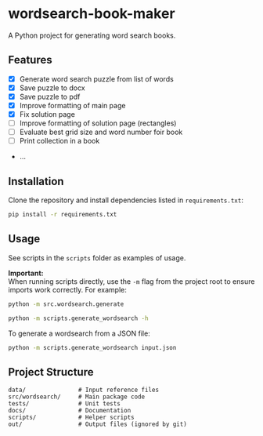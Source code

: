 # wordsearch-book-maker

A Python project for generating word search books.

## Features

- [x] Generate word search puzzle from list of words
- [x] Save puzzle to docx
- [x] Save puzzle to pdf
- [x] Improve formatting of main page
- [x] Fix solution page
- [ ] Improve formatting of solution page (rectangles)
- [ ] Evaluate best grid size and word number foir book
- [ ] Print collection in a book
- ...

## Installation

Clone the repository and install dependencies listed in `requirements.txt`:

```bash
pip install -r requirements.txt
```

## Usage

See scripts in the `scripts` folder as examples of usage.

**Important:**  
When running scripts directly, use the `-m` flag from the project root to ensure imports work correctly. For example:

```bash
python -m src.wordsearch.generate
```

```bash
python -m scripts.generate_wordsearch -h
```

To generate a wordsearch from a JSON file:

```bash
python -m scripts.generate_wordsearch input.json
```

## Project Structure

```text
data/               # Input reference files
src/wordsearch/     # Main package code
tests/              # Unit tests
docs/               # Documentation
scripts/            # Helper scripts
out/                # Output files (ignored by git)
```
